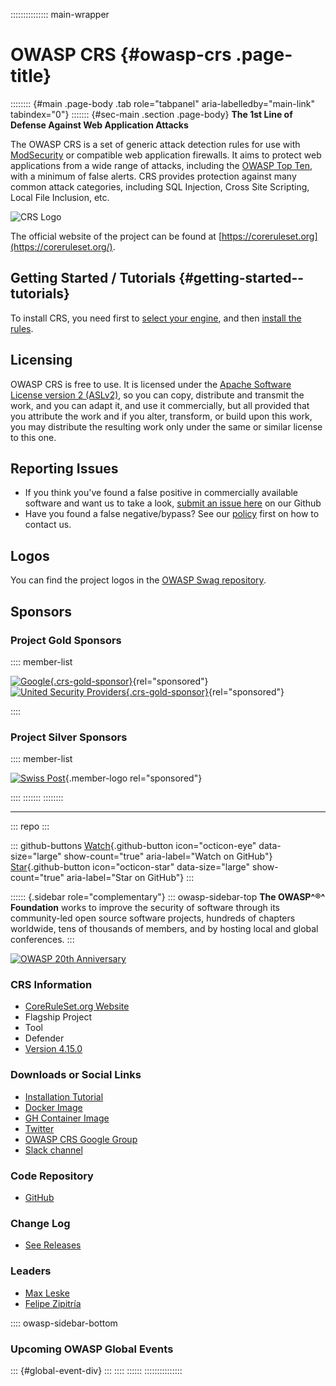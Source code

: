 ::::::::::::::: main-wrapper
# OWASP CRS {#owasp-crs .page-title}

:::::::: {#main .page-body .tab role="tabpanel" aria-labelledby="main-link" tabindex="0"}
::::::: {#sec-main .section .page-body}
**The 1st Line of Defense Against Web Application Attacks**

The OWASP CRS is a set of generic attack detection rules for use with
[ModSecurity](https://modsecurity.org/) or compatible web application
firewalls. It aims to protect web applications from a wide range of
attacks, including the [OWASP Top
Ten](../www-project-top-ten/index.html), with a minimum of false alerts.
CRS provides protection against many common attack categories, including
SQL Injection, Cross Site Scripting, Local File Inclusion, etc.

![CRS Logo](assets/images/logo.png)

The official website of the project can be found at
[https://coreruleset.org](https://coreruleset.org/).

## Getting Started / Tutorials {#getting-started--tutorials}

To install CRS, you need first to [select your
engine](https://coreruleset.org/docs/deployment/engine_integration_options/),
and then [install the
rules](https://coreruleset.org/docs/deployment/install/).

## Licensing

OWASP CRS is free to use. It is licensed under the [Apache Software
License version 2 (ASLv2)](https://www.apache.org/licenses/LICENSE-2.0),
so you can copy, distribute and transmit the work, and you can adapt it,
and use it commercially, but all provided that you attribute the work
and if you alter, transform, or build upon this work, you may distribute
the resulting work only under the same or similar license to this one.

## Reporting Issues

- If you think you've found a false positive in commercially available
  software and want us to take a look, [submit an issue
  here](https://github.com/coreruleset/coreruleset/issues/new/choose) on
  our Github
- Have you found a false negative/bypass? See our
  [policy](https://github.com/coreruleset/coreruleset/security/policy)
  first on how to contact us.

## Logos

You can find the project logos in the [OWASP Swag
repository](https://github.com/OWASP/owasp-swag/tree/master/projects/crs).

## Sponsors

### Project Gold Sponsors

:::: member-list
<div>

[![Google](assets/images/sponsors/google.png){.crs-gold-sponsor}](https://google.com/){rel="sponsored"}
[![United Security
Providers](assets/images/sponsors/usp.png){.crs-gold-sponsor}](https://www.united-security-providers.ch/){rel="sponsored"}

</div>
::::

### Project Silver Sponsors

:::: member-list
<div>

[![Swiss
Post](assets/images/sponsors/SwissPost.png)](assets/images/sponsors/SwissPost.png){.member-logo
rel="sponsored"}

</div>
::::
:::::::
::::::::

------------------------------------------------------------------------

::: repo
:::

::: github-buttons
[Watch](https://github.com/owasp/www-project-modsecurity-core-rule-set/subscription){.github-button
icon="octicon-eye" data-size="large" show-count="true"
aria-label="Watch on GitHub"}
[Star](https://github.com/owasp/www-project-modsecurity-core-rule-set){.github-button
icon="octicon-star" data-size="large" show-count="true"
aria-label="Star on GitHub"}
:::

:::::: {.sidebar role="complementary"}
::: owasp-sidebar-top
**The OWASP^®^ Foundation** works to improve the security of software
through its community-led open source software projects, hundreds of
chapters worldwide, tens of thousands of members, and by hosting local
and global conferences.
:::

[![OWASP 20th
Anniversary](assets/images/OWASP%2020th%20Anniversary.jpg)](https://20thanniversary.owasp.org/)

### CRS Information

- [CoreRuleSet.org Website](https://coreruleset.org/)
-  Flagship Project
-  Tool
-  Defender
- [Version
  4.15.0](https://github.com/coreruleset/coreruleset/releases/tag/v4.15.0)

### Downloads or Social Links

- [Installation
  Tutorial](https://coreruleset.org/docs/deployment/install/)
- [Docker Image](https://hub.docker.com/r/owasp/modsecurity-crs/)
- [GH Container
  Image](https://github.com/coreruleset/modsecurity-crs-docker/pkgs/container/modsecurity-crs)
- [Twitter](https://twitter.com/coreruleset)
- [OWASP CRS Google
  Group](https://groups.google.com/a/owasp.org/forum/#!forum/modsecurity-core-rule-set-project)
- [Slack channel](https://owasp.slack.com/archives/CBKGH8A5P)

### Code Repository

- [GitHub](https://github.com/coreruleset/coreruleset/)

### Change Log

- [See Releases](https://github.com/coreruleset/coreruleset/releases)

### Leaders

- [Max
  Leske](../cdn-cgi/l/email-protection.html#b6dbd7ce98d7c298d5c4c5f6d1dbd7dfda98d5d9db)
- [Felipe
  Zipitría](../cdn-cgi/l/email-protection.html#e385868f8a9386cd998a938a97918a82a38c94829093cd8c9184)

:::: owasp-sidebar-bottom
### Upcoming OWASP Global Events

::: {#global-event-div}
:::
::::
::::::
:::::::::::::::
